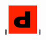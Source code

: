 <p align="center">
  <span>🔄</span>
  <img src="https://github.com/GEDDE5/depop-refresher/raw/dev/assets/icon.png" alt="depop" width="90" />
  <span>🔄</span>
</p>
